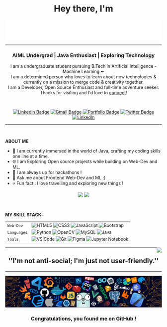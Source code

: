 <h1 align="center">  Hey there, I'm </h1>
<!-- <h1 align="center">  Hey there <img src="./assets/wave.gif" width="30px"> , I'm </h1> -->
<p align="center"><img  src="./assets/name.svg"></p>

---

<h3 align="center"><b>AIML Undergrad | Java Enthusiast | Exploring Technology</b> </h3>
<p align="center">
<p align='center'>I am a undergraduate student pursuing B.Tech in Artificial Intelligence - Machine Learning.&#10002;
<br>I am a determined person who loves to learn about new technologies & currently on a mission to merge code & creativity together. 
<br>I am a Developer, Open Source Enthusiast and full-time adventure seeker. Thanks for visiting and I'd love to <a href='https://www.linkedin.com/in/prabhleen-kaur-496109249/'>connect</a>!</p>

<br>
<p align='center'>
<a href="https://www.linkedin.com/in/prabhleen-kaur-496109249/"><img src="https://img.shields.io/badge/-prabhleenkaur-blue?style=flat&logo=Linkedin&logoColor=white&link=https://https://www.linkedin.com/in/prabhleen-kaur-496109249/" alt='Linkedin Badge'></a>
<a href="mailto:prabhleen2901@gmail.com"><img src="https://img.shields.io/badge/-prabhleen2901-c14438?style=flat&logo=Gmail&logoColor=white&link=mailto:prabhleen2901@gmail.com" alt='Gmail Badge'></a>
<a href="http://https://prabhleen.netlify.app//"><img src="https://img.shields.io/badge/-Prabhleen.me-47CCCC?style=flat&logo=Google-Chrome&logoColor=white&link=http://https://prabhleen.netlify.app/" alt='Portfolio Badge'></a>
<a href="https://twitter.com/prabhleenn_7"><img src="https://img.shields.io/badge/-@prabhleenn_7-1ca0f1?style=flat&labelColor=1ca0f1&logo=twitter&logoColor=white&link=https://twitter.com/prabhleenn_7" alt='Twitter Badge'></a>
<a href="https://instagram.com/prabhleen.29"><img src="https://img.shields.io/badge/-@prabhleen.29-E4405F?style=flat&logo=instagram&logoColor=white&link=https://instagram.com/prabhleen.29/" alt='LinkedIn'></a>
</p>

<hr>
<br>

**ABOUT ME**

- 👋 I am currently immersed in the world of Java, crafting my coding skills one line at a time.
- 🌐 I am Exploring Open source projects while building on Web-Dev and ML.
- 💭 I am always up for hackathons !
- 💬 Ask me about Frontend Web-Dev and ML :)
- ⚡ Fun fact : I love travelling and exploring new things !

<!-- <div>
<img src="https://github-readme-activity-graph.cyclic.app/graph?username=prabhleenn&theme=xcode&bg_color=00000000&line=ff3333&custom_title=Keep%20Exploring,%20Learning%20and%20Contributing%20away...&color=CACACA&area=true&area_color=ff3333&hide_border=true">
</div> -->
<p align="center">
  <a href="#"><img src="https://github-readme-stats.vercel.app/api?username=prabhleenn&count_private=true&&title_color=ff3333&icon_color=ff3333&show_icons=true&theme=dark&bg_color=0D111700&text_color=CACACA" width="400"></a> 
  <a href="#"><img src="https://github-readme-streak-stats.herokuapp.com/?user=prabhleenn&count_private=true&show_icons=true&theme=dark&background=0D111700&ring=FF3333&fire=FFFFFF&currStreakLabel=FF3333&sideLabels=FF3333&dates=CACACA" width="400"></a>
</p>

<!-- LANGUAGES USED -->
<!-- <span><img align="right" src="https://github-readme-stats.vercel.app/api/top-langs/?username=prabhleenn&theme=radical&title_color=F16707&hide_border=true&bg_color=202020" width="290px" data-canonical-></span>  -->

<br>

**MY SKILL STACK:**

|             |                                                                                                                                                                                                                                                                                                                                                                                                                                                                                                                                                                                                                                                                                                                                                                                                                        |
| ----------- | ---------------------------------------------------------------------------------------------------------------------------------------------------------------------------------------------------------------------------------------------------------------------------------------------------------------------------------------------------------------------------------------------------------------------------------------------------------------------------------------------------------------------------------------------------------------------------------------------------------------------------------------------------------------------------------------------------------------------------------------------------------------------------------------------------------------------- |
| `Web-Dev`   | ![HTML5](https://img.shields.io/badge/-HTML5-CC2400?style=for-the-badge&logo=html5&logoColor=white) ![CSS3](https://img.shields.io/badge/-CSS3-E24800?style=for-the-badge&logo=css3) ![JavaScript](https://img.shields.io/badge/-JavaScript-FE7601?style=for-the-badge&logo=javascript) ![Bootstrap](https://img.shields.io/badge/bootstrap-FE9A00?style=for-the-badge&logo=bootstrap&logoColor=white)                                                                                                                                                                                                                                                                                                                                                                                                                 |
| `Languages` | ![Python](https://img.shields.io/badge/-Python-1F65AC?style=for-the-badge&logo=Python&logoColor=white) ![OpenCV](https://img.shields.io/badge/-Python-1F65AC?style=for-the-badge&logo=OpenCV&logoColor=white) ![MySQL](https://img.shields.io/badge/-MySQL-307BBD?style=for-the-badge&logo=mysql&logoColor=white) ![Java](https://img.shields.io/badge/-Java-1F65AC?style=for-the-badge&logo=Java&logoColor=white)                                                                                                                                                                                                                                                                                                                                                                                                                                                 |
| `Tools`     | ![VS Code](https://img.shields.io/badge/Visual_Studio_Code-5D1A60?style=for-the-badge&logo=visual%20studio%20code&logoColor=white) ![Git](https://img.shields.io/badge/Git-682181?style=for-the-badge&logo=git&logoColor=white) ![Figma](https://img.shields.io/badge/figma-%23F24E1E.svg?style=for-the-badge&logo=figma&logoColor=white) ![Jupyter Notebook](https://img.shields.io/badge/Jupyter-F37626.svg?&style=for-the-badge&logo=Jupyter&logoColor=white) |

<img align="right" src="https://komarev.com/ghpvc/?username=your-github-prabhleenn&style=flat-square&color=232323">
<hr>

## <p align=center><B> ''I'm not anti-social; I'm just not user-friendly.''</B></p>

---

<img src="./assets/footer [halfrost].png">

### <p align="center"> Congratulations, you found me on GitHub ! </p>
